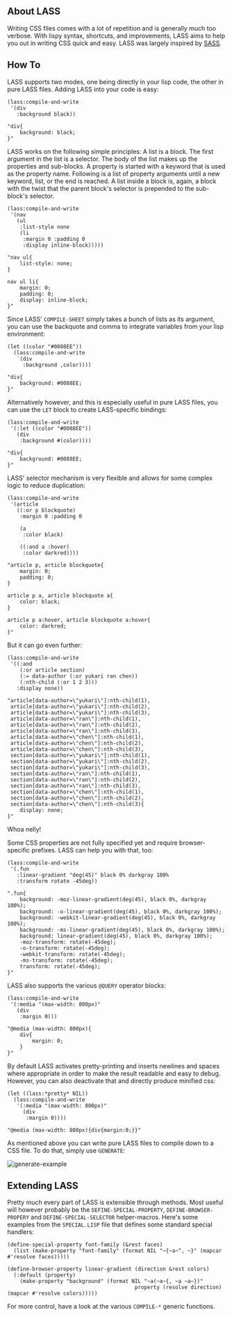About LASS
----------
Writing CSS files comes with a lot of repetition and is generally much too verbose. With lispy syntax, shortcuts, and improvements, LASS aims to help you out in writing CSS quick and easy. LASS was largely inspired by [SASS](http://sass-lang.com/).

How To
------
LASS supports two modes, one being directly in your lisp code, the other in pure LASS files. Adding LASS into your code is easy:

```
(lass:compile-and-write
 '(div
   :background black))

"div{
    background: black;
}"
```

LASS works on the following simple principles: A list is a block. The first argument in the list is a selector. The body of the list makes up the properties and sub-blocks. A property is started with a keyword that is used as the property name. Following is a list of property arguments until a new keyword, list, or the end is reached. A list inside a block is, again, a block with the twist that the parent block's selector is prepended to the sub-block's selector.

```
(lass:compile-and-write
 '(nav
   (ul
    :list-style none
    (li
     :margin 0 :padding 0
     :display inline-block)))))

"nav ul{
    list-style: none;
}

nav ul li{
    margin: 0;
    padding: 0;
    display: inline-block;
}"
```

Since LASS' `COMPILE-SHEET` simply takes a bunch of lists as its argument, you can use the backquote and comma to integrate variables from your lisp environment:

```
(let ((color "#0088EE"))
  (lass:compile-and-write
   `(div
     :background ,color))))

"div{
    background: #0088EE;
}"
```

Alternatively however, and this is especially useful in pure LASS files, you can use the `LET` block to create LASS-specific bindings:

```
(lass:compile-and-write
 '(:let ((color "#0088EE"))
   (div
    :background #(color))))

"div{
    background: #0088EE;
}"
```

LASS' selector mechanism is very flexible and allows for some complex logic to reduce duplication:

```
(lass:compile-and-write
 '(article
   ((:or p blockquote)
    :margin 0 :padding 0

    (a
     :color black)
      
    ((:and a :hover)
     :color darkred))))

"article p, article blockquote{
    margin: 0;
    padding: 0;
}

article p a, article blockquote a{
    color: black;
}

article p a:hover, article blockquote a:hover{
    color: darkred;
}"
```

But it can go even further:

```
(lass:compile-and-write
 '((:and
    (:or article section)
    (:= data-author (:or yukari ran chen))
    (:nth-child (:or 1 2 3)))
   :display none))

"article[data-author=\"yukari\"]:nth-child(1),
 article[data-author=\"yukari\"]:nth-child(2),
 article[data-author=\"yukari\"]:nth-child(3),
 article[data-author=\"ran\"]:nth-child(1),
 article[data-author=\"ran\"]:nth-child(2),
 article[data-author=\"ran\"]:nth-child(3),
 article[data-author=\"chen\"]:nth-child(1),
 article[data-author=\"chen\"]:nth-child(2),
 article[data-author=\"chen\"]:nth-child(3),
 section[data-author=\"yukari\"]:nth-child(1),
 section[data-author=\"yukari\"]:nth-child(2),
 section[data-author=\"yukari\"]:nth-child(3),
 section[data-author=\"ran\"]:nth-child(1),
 section[data-author=\"ran\"]:nth-child(2),
 section[data-author=\"ran\"]:nth-child(3),
 section[data-author=\"chen\"]:nth-child(1),
 section[data-author=\"chen\"]:nth-child(2),
 section[data-author=\"chen\"]:nth-child(3){
    display: none;
}"
```

Whoa nelly!

Some CSS properties are not fully specified yet and require browser-specific prefixes. LASS can help you with that, too:

```
(lass:compile-and-write
 '(.fun
   :linear-gradient "deg(45)" black 0% darkgray 100%
   :transform rotate -45deg))

".fun{
    background: -moz-linear-gradient(deg(45), black 0%, darkgray 100%);
    background: -o-linear-gradient(deg(45), black 0%, darkgray 100%);
    background: -webkit-linear-gradient(deg(45), black 0%, darkgray 100%);
    background: -ms-linear-gradient(deg(45), black 0%, darkgray 100%);
    background: linear-gradient(deg(45), black 0%, darkgray 100%);
    -moz-transform: rotate(-45deg);
    -o-transform: rotate(-45deg);
    -webkit-transform: rotate(-45deg);
    -ms-transform: rotate(-45deg);
    transform: rotate(-45deg);
}"
```

LASS also supports the various `@QUERY` operator blocks:

```
(lass:compile-and-write
 '(:media "(max-width: 800px)"
   (div
    :margin 0)))

"@media (max-width: 800px){
    div{
        margin: 0;
    }
}"
```

By default LASS activates pretty-printing and inserts newlines and spaces where appropriate in order to make the result readable and easy to debug. However, you can also deactivate that and directly produce minified css:

```
(let ((lass:*pretty* NIL))
  (lass:compile-and-write
   '(:media "(max-width: 800px)"
     (div
      :margin 0))))

"@media (max-width: 800px){div{margin:0;}}"
```

As mentioned above you can write pure LASS files to compile down to a CSS file. To do that, simply use `GENERATE`:

![generate-example](http://shinmera.tymoon.eu/public/screenshot-2014.09.04-23:57:38.png)

Extending LASS
--------------
Pretty much every part of LASS is extensible through methods. Most useful will however probably be the `DEFINE-SPECIAL-PROPERTY`, `DEFINE-BROWSER-PROPERY` and `DEFINE-SPECIAL-SELECTOR` helper-macros. Here's some examples from the `SPECIAL.LISP` file that defines some standard special handlers:

```
(define-special-property font-family (&rest faces)
  (list (make-property "font-family" (format NIL "~{~a~^, ~}" (mapcar #'resolve faces)))))

(define-browser-property linear-gradient (direction &rest colors)
  (:default (property)
    (make-property "background" (format NIL "~a(~a~{, ~a ~a~})"
                                         property (resolve direction) (mapcar #'resolve colors)))))
```

For more control, have a look at the various `COMPILE-*` generic functions.
